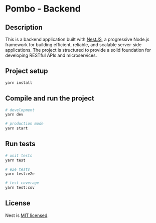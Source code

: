 # Pombo - Backend

## Description

This is a backend application built with [NestJS](https://nestjs.com/), a progressive Node.js framework for building efficient, reliable, and scalable server-side applications. The project is structured to provide a solid foundation for developing RESTful APIs and microservices.

## Project setup

```bash
yarn install
```

## Compile and run the project

```bash
# development
yarn dev

# production mode
yarn start
```

## Run tests

```bash
# unit tests
yarn test

# e2e tests
yarn test:e2e

# test coverage
yarn test:cov
```

## License

Nest is [MIT licensed](https://github.com/nestjs/nest/blob/master/LICENSE).
